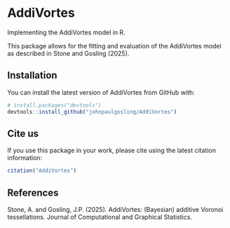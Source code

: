 # AddiVortes

Implementing the AddiVortes model in R.

This package allows for the fitting and evaluation of the AddiVortes model as described in Stone and Gosling (2025).

## Installation

You can install the latest version of AddiVortes from GitHub with:

```R
# install.packages("devtools")
devtools::install_github("johnpaulgosling/AddiVortes")
```

## Cite us

If you use this package in your work, please cite using the latest citation information:

```R
citation("AddiVortes")
```

## References

Stone, A. and Gosling, J.P. (2025). AddiVortes: (Bayesian) additive Voronoi tessellations. Journal of Computational and Graphical Statistics.
